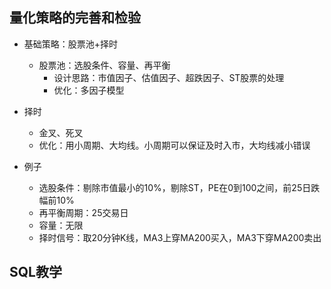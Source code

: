 ## 量化策略的完善和检验

- 基础策略：股票池+择时
  - 股票池：选股条件、容量、再平衡
    - 设计思路：市值因子、估值因子、超跌因子、ST股票的处理
    - 优化：多因子模型

- 择时
  - 金叉、死叉
  - 优化：用小周期、大均线。小周期可以保证及时入市，大均线减小错误
- 例子
  - 选股条件：剔除市值最小的10%，剔除ST，PE在0到100之间，前25日跌幅前10%
  - 再平衡周期：25交易日
  - 容量：无限
  - 择时信号：取20分钟K线，MA3上穿MA200买入，MA3下穿MA200卖出

## SQL教学


